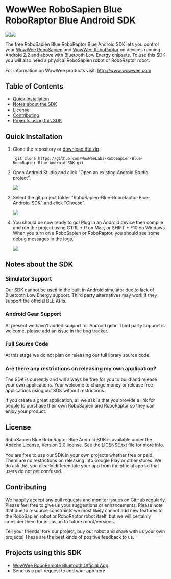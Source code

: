 WowWee RoboSapien Blue RoboRaptor Blue Android SDK
================================

![](Images/sapien.png)![](Images/raptor.png)

The free RoboSapien Blue RoboRaptor Blue Android SDK lets you control your [WowWee RoboSapien](http://wowwee.com/robosapien-blue) and [WowWee RoboRaptor](http://wowwee.com/roboraptor-blue) on devices running Android 2.2 and above with Bluetooth Low Energy chipsets. To use this SDK you will also need a physical RoboSapien robot or RoboRaptor robot.

For information on WowWee products visit: <http://www.wowwee.com>

Table of Contents
---------------------------------------

- [Quick Installation](#quick-installation)
- [Notes about the SDK](#notes-about-the-sdk)
- [License](#license)
- [Contributing](#contributing)
- [Projects using this SDK](#projects-using-this-sdk)

Quick Installation
---------------------------------

1. Clone the repository or [download the zip](https://github.com/WowWeeLabs/RoboSapien-Blue-RoboRaptor-Blue-Android-SDK/archive/master.zip).

		git clone https://github.com/WowWeeLabs/RoboSapien-Blue-RoboRaptor-Blue-Android-SDK.git

2. Open Android Studio and click "Open an existing Android Studio project".

	![](Images/android_studio_welcome.png)

3. Select the git project folder "RoboSapien-Blue-RoboRaptor-Blue-Android-SDK" and click "Choose".

	![](Images/android_studio_select_project.png)

4. You should be now ready to go! Plug in an Android device then compile and run the project using CTRL + R on Mac, or SHIFT + F10 on Windows. When you turn on a RoboSapien or RoboRaptor, you should see some debug messages in the logs.

	![](Images/android_studio_project_page.png)

Notes about the SDK
---------------------------------

### Simulator Support

Our SDK cannot be used in the built in Android simulator due to lack of Bluetooth Low Energy support. Third party alternatives may work if they support the official BLE APIs.

### Android Gear Support

At present we havn't added support for Android gear. Third party support is welcome, please add an issue in the bug tracker.

### Full Source Code

At this stage we do not plan on releasing our full library source code.

### Are there any restrictions on releasing my own application?

The SDK is currently and will always be free for you to build and release your own applications. Your welcome to charge money or release free applications using our SDK without restrictions.

If you create a great application, all we ask is that you provide a link for people to purchase their own RoboSapien and RoboRaptor so they can enjoy your product.

License
---------------------------------
RoboSapien Blue RoboRaptor Blue Android SDK is available under the Apache License, Version 2.0 license. See the [LICENSE.txt](https://raw.githubusercontent.com/WowWeeLabs/RoboSapien-Blue-RoboRaptor-Blue-Android-SDK/master/LICENSE.md) file for more info.

You are free to use our SDK in your own projects whether free or paid. There are no restrictions on releasing into Google Play or other stores. We do ask that you clearly differentiate your app from the official app so that users do not get confused.

Contributing
---------------------------------
We happily accept any pull requests and monitor issues on GitHub regularly. Please feel free to give us your suggestions or enhancements. Please note that due to resource constraints we most likely cannot add new features to the RoboSapien robot or RoboRaptor robot itself, but we will certainly consider them for inclusion to future robot/versions.

Tell your friends, fork our project, buy our robot and share with us your own projects! These are the best kinds of positive feedback to us.

Projects using this SDK
---------------------------------
* [WowWee RoboRemote Bluetooth Official App](https://play.google.com/store/apps/details?id=com.wowwee.roboremoteblue)
* Send us a pull request to add your app here
